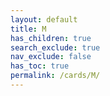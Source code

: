 ```yaml
---
layout: default
title: M
has_children: true
search_exclude: true
nav_exclude: false
has_toc: true
permalink: /cards/M/
---
```

